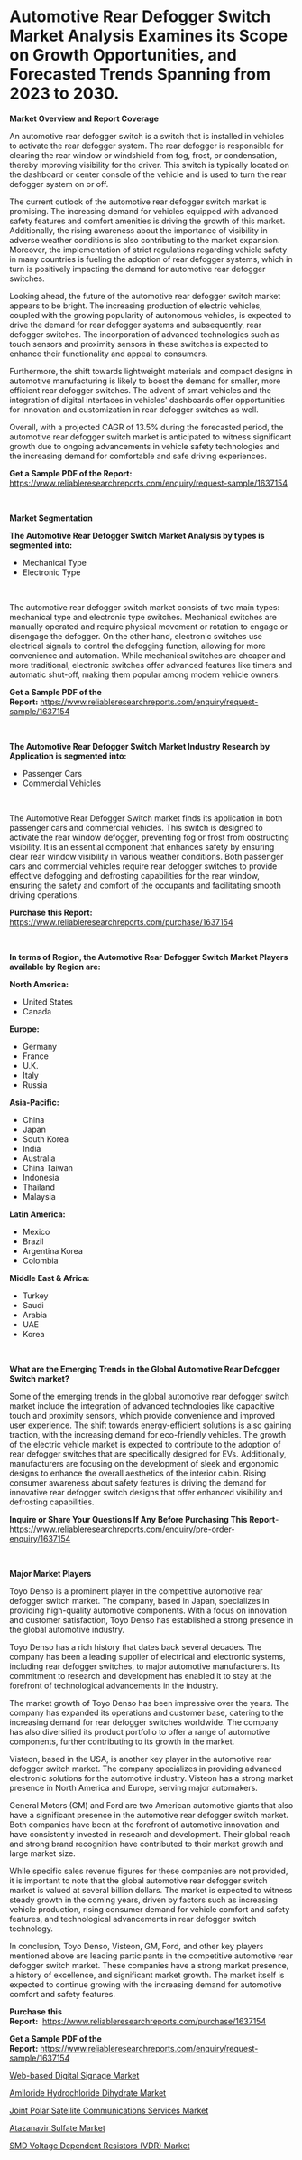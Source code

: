 <p><h1>Automotive Rear Defogger Switch Market Analysis Examines its Scope on Growth Opportunities, and Forecasted Trends Spanning from 2023 to 2030.</h1></p><p><strong>Market Overview and Report Coverage</strong></p>
<p><p>An automotive rear defogger switch is a switch that is installed in vehicles to activate the rear defogger system. The rear defogger is responsible for clearing the rear window or windshield from fog, frost, or condensation, thereby improving visibility for the driver. This switch is typically located on the dashboard or center console of the vehicle and is used to turn the rear defogger system on or off.</p><p>The current outlook of the automotive rear defogger switch market is promising. The increasing demand for vehicles equipped with advanced safety features and comfort amenities is driving the growth of this market. Additionally, the rising awareness about the importance of visibility in adverse weather conditions is also contributing to the market expansion. Moreover, the implementation of strict regulations regarding vehicle safety in many countries is fueling the adoption of rear defogger systems, which in turn is positively impacting the demand for automotive rear defogger switches.</p><p>Looking ahead, the future of the automotive rear defogger switch market appears to be bright. The increasing production of electric vehicles, coupled with the growing popularity of autonomous vehicles, is expected to drive the demand for rear defogger systems and subsequently, rear defogger switches. The incorporation of advanced technologies such as touch sensors and proximity sensors in these switches is expected to enhance their functionality and appeal to consumers.</p><p>Furthermore, the shift towards lightweight materials and compact designs in automotive manufacturing is likely to boost the demand for smaller, more efficient rear defogger switches. The advent of smart vehicles and the integration of digital interfaces in vehicles' dashboards offer opportunities for innovation and customization in rear defogger switches as well.</p><p>Overall, with a projected CAGR of 13.5% during the forecasted period, the automotive rear defogger switch market is anticipated to witness significant growth due to ongoing advancements in vehicle safety technologies and the increasing demand for comfortable and safe driving experiences.</p></p>
<p><strong>Get a Sample PDF of the Report:</strong> <a href="https://www.reliableresearchreports.com/enquiry/request-sample/1637154">https://www.reliableresearchreports.com/enquiry/request-sample/1637154</a></p>
<p>&nbsp;</p>
<p><strong>Market Segmentation</strong></p>
<p><strong>The Automotive Rear Defogger Switch Market Analysis by types is segmented into:</strong></p>
<p><ul><li>Mechanical Type</li><li>Electronic Type</li></ul></p>
<p>&nbsp;</p>
<p><p>The automotive rear defogger switch market consists of two main types: mechanical type and electronic type switches. Mechanical switches are manually operated and require physical movement or rotation to engage or disengage the defogger. On the other hand, electronic switches use electrical signals to control the defogging function, allowing for more convenience and automation. While mechanical switches are cheaper and more traditional, electronic switches offer advanced features like timers and automatic shut-off, making them popular among modern vehicle owners.</p></p>
<p><strong>Get a Sample PDF of the Report:</strong>&nbsp;<a href="https://www.reliableresearchreports.com/enquiry/request-sample/1637154">https://www.reliableresearchreports.com/enquiry/request-sample/1637154</a></p>
<p>&nbsp;</p>
<p><strong>The Automotive Rear Defogger Switch Market Industry Research by Application is segmented into:</strong></p>
<p><ul><li>Passenger Cars</li><li>Commercial Vehicles</li></ul></p>
<p>&nbsp;</p>
<p><p>The Automotive Rear Defogger Switch market finds its application in both passenger cars and commercial vehicles. This switch is designed to activate the rear window defogger, preventing fog or frost from obstructing visibility. It is an essential component that enhances safety by ensuring clear rear window visibility in various weather conditions. Both passenger cars and commercial vehicles require rear defogger switches to provide effective defogging and defrosting capabilities for the rear window, ensuring the safety and comfort of the occupants and facilitating smooth driving operations.</p></p>
<p><strong>Purchase this Report:</strong>&nbsp; <a href="https://www.reliableresearchreports.com/purchase/1637154">https://www.reliableresearchreports.com/purchase/1637154</a></p>
<p>&nbsp;</p>
<p><strong>In terms of Region, the Automotive Rear Defogger Switch Market Players available by Region are:</strong></p>
<p>
    <p> <strong> North America: </strong>
        <ul>
            <li>United States</li>
            <li>Canada</li>
        </ul>
        </p> 
    <p> <strong> Europe: </strong>
        <ul>
            <li>Germany</li>
            <li>France</li>
            <li>U.K.</li>
            <li>Italy</li>
            <li>Russia</li>
        </ul>
        </p> 
    <p> <strong> Asia-Pacific: </strong>
        <ul>
            <li>China</li>
            <li>Japan</li>
            <li>South Korea</li>
            <li>India</li>
            <li>Australia</li>
            <li>China Taiwan</li>
            <li>Indonesia</li>
            <li>Thailand</li>
            <li>Malaysia</li>
        </ul>
        </p> 
    <p> <strong> Latin America: </strong>
        <ul>
            <li>Mexico</li>
            <li>Brazil</li>
            <li>Argentina Korea</li>
            <li>Colombia</li>
        </ul>
        </p> 
    <p> <strong> Middle East & Africa: </strong>
        <ul>
            <li>Turkey</li>
            <li>Saudi</li>
            <li>Arabia</li>
            <li>UAE</li>
            <li>Korea</li>
        </ul>
    </p>
    </p>
<p>&nbsp;</p>
<p><strong>What are the Emerging Trends in the Global Automotive Rear Defogger Switch market?</strong></p>
<p><p>Some of the emerging trends in the global automotive rear defogger switch market include the integration of advanced technologies like capacitive touch and proximity sensors, which provide convenience and improved user experience. The shift towards energy-efficient solutions is also gaining traction, with the increasing demand for eco-friendly vehicles. The growth of the electric vehicle market is expected to contribute to the adoption of rear defogger switches that are specifically designed for EVs. Additionally, manufacturers are focusing on the development of sleek and ergonomic designs to enhance the overall aesthetics of the interior cabin. Rising consumer awareness about safety features is driving the demand for innovative rear defogger switch designs that offer enhanced visibility and defrosting capabilities.</p></p>
<p><strong>Inquire or Share Your Questions If Any Before Purchasing This Report</strong>- <a href="https://www.reliableresearchreports.com/enquiry/pre-order-enquiry/1637154">https://www.reliableresearchreports.com/enquiry/pre-order-enquiry/1637154</a></p>
<p>&nbsp;</p>
<p><strong>Major Market Players</strong></p>
<p><p>Toyo Denso is a prominent player in the competitive automotive rear defogger switch market. The company, based in Japan, specializes in providing high-quality automotive components. With a focus on innovation and customer satisfaction, Toyo Denso has established a strong presence in the global automotive industry.</p><p>Toyo Denso has a rich history that dates back several decades. The company has been a leading supplier of electrical and electronic systems, including rear defogger switches, to major automotive manufacturers. Its commitment to research and development has enabled it to stay at the forefront of technological advancements in the industry.</p><p>The market growth of Toyo Denso has been impressive over the years. The company has expanded its operations and customer base, catering to the increasing demand for rear defogger switches worldwide. The company has also diversified its product portfolio to offer a range of automotive components, further contributing to its growth in the market.</p><p>Visteon, based in the USA, is another key player in the automotive rear defogger switch market. The company specializes in providing advanced electronic solutions for the automotive industry. Visteon has a strong market presence in North America and Europe, serving major automakers.</p><p>General Motors (GM) and Ford are two American automotive giants that also have a significant presence in the automotive rear defogger switch market. Both companies have been at the forefront of automotive innovation and have consistently invested in research and development. Their global reach and strong brand recognition have contributed to their market growth and large market size.</p><p>While specific sales revenue figures for these companies are not provided, it is important to note that the global automotive rear defogger switch market is valued at several billion dollars. The market is expected to witness steady growth in the coming years, driven by factors such as increasing vehicle production, rising consumer demand for vehicle comfort and safety features, and technological advancements in rear defogger switch technology.</p><p>In conclusion, Toyo Denso, Visteon, GM, Ford, and other key players mentioned above are leading participants in the competitive automotive rear defogger switch market. These companies have a strong market presence, a history of excellence, and significant market growth. The market itself is expected to continue growing with the increasing demand for automotive comfort and safety features.</p></p>
<p><strong>Purchase this Report:</strong>&nbsp;&nbsp;<a href="https://www.reliableresearchreports.com/purchase/1637154">https://www.reliableresearchreports.com/purchase/1637154</a></p>
<p></p>
<p><strong>Get a Sample PDF of the Report:</strong>&nbsp;<a href="https://www.reliableresearchreports.com/enquiry/request-sample/1637154">https://www.reliableresearchreports.com/enquiry/request-sample/1637154</a></p>
<p><p><a href="https://github.com/NorbertYates/Market-Research-Report-List-1/blob/main/web-based-digital-signage-market.md">Web-based Digital Signage Market</a></p><p><a href="https://medium.com/@frankpeters35/amiloride-hydrochloride-dihydrate-market-size-growth-forecast-2023-2030-626bc98a99b7">Amiloride Hydrochloride Dihydrate Market</a></p><p><a href="https://www.linkedin.com/pulse/decoding-joint-polar-satellite-communications-services-nx4nf/">Joint Polar Satellite Communications Services Market</a></p><p><a href="https://medium.com/@timothychapman46/atazanavir-sulfate-market-size-growth-forecast-2023-2030-1736dcab7fe6">Atazanavir Sulfate Market</a></p><p><a href="https://www.linkedin.com/pulse/smd-voltage-dependent-resistors-vdr-market-research-report-mppze/">SMD Voltage Dependent Resistors (VDR) Market</a></p></p>